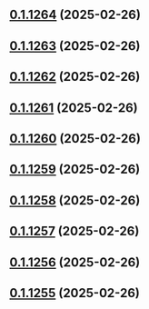 ## [0.1.1264](https://github.com/binary-braids/terraform-oracle/compare/v0.1.1263...v0.1.1264) (2025-02-26)



## [0.1.1263](https://github.com/binary-braids/terraform-oracle/compare/v0.1.1262...v0.1.1263) (2025-02-26)



## [0.1.1262](https://github.com/binary-braids/terraform-oracle/compare/v0.1.1261...v0.1.1262) (2025-02-26)



## [0.1.1261](https://github.com/binary-braids/terraform-oracle/compare/v0.1.1260...v0.1.1261) (2025-02-26)



## [0.1.1260](https://github.com/binary-braids/terraform-oracle/compare/v0.1.1259...v0.1.1260) (2025-02-26)



## [0.1.1259](https://github.com/binary-braids/terraform-oracle/compare/v0.1.1258...v0.1.1259) (2025-02-26)



## [0.1.1258](https://github.com/binary-braids/terraform-oracle/compare/v0.1.1257...v0.1.1258) (2025-02-26)



## [0.1.1257](https://github.com/binary-braids/terraform-oracle/compare/v0.1.1256...v0.1.1257) (2025-02-26)



## [0.1.1256](https://github.com/binary-braids/terraform-oracle/compare/v0.1.1255...v0.1.1256) (2025-02-26)



## [0.1.1255](https://github.com/binary-braids/terraform-oracle/compare/v0.1.1254...v0.1.1255) (2025-02-26)



